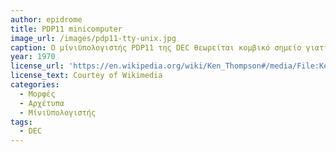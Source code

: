 ```yaml
---
author: epidrome
title: PDP11 minicomputer 
image_url: /images/pdp11-tty-unix.jpg
caption: Ο μίνιϋπολογιστής PDP11 της DEC θεωρείται κομβικό σημείο γιατί ήταν πολύ δημοφιλής σε πανεπιστήμια και ερευνητικά κέντρα, όπου χρησιμοποιήθηκε για την ανάπτυξη του λειτουργικού συστήματος UNIX, της γλώσσας προγραμματισμού C, και κυρίως των προσομοιωτών που επέτρεψαν την ανάπτυξη νέων συστημάτων για τους μικροϋπολογιστές που αναπτύχθηκαν στο τέλος της δεκαετίας του 1970 και έφεραν τον υπολογισμό στα σπίτια και στους απλούς χρήστες.
year: 1970 
license_url: 'https://en.wikipedia.org/wiki/Ken_Thompson#/media/File:Ken_Thompson_(sitting)_and_Dennis_Ritchie_at_PDP-11_(2876612463).jpg'
license_text: Courtey of Wikimedia 
categories:
  - Μορφές
  - Αρχέτυπα
  - Μίνιϋπολογιστής 
tags:
  - DEC 
---
```

